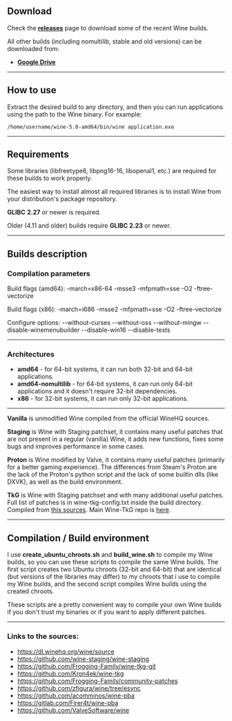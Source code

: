 ## Download

Check the [**releases**](https://github.com/Kron4ek/Wine-Builds/releases) page to download some of the recent Wine builds.

All other builds (including nomultilib, stable and old versions) can be downloaded from: 
* **[Google Drive](https://drive.google.com/drive/folders/1HkgqEEdAkCSYUCRFN64GGFTLF7H_Q5Xr)** 

---

## How to use

Extract the desired build to any directory, and then you can run applications using the path to the Wine binary. For example:

    /home/username/wine-5.0-amd64/bin/wine application.exe
    
---
    
## Requirements

Some libraries (libfreetype6, libpng16-16, libopenal1, etc.) are required for these builds to work properly.

The easiest way to install almost all required libraries is to install Wine from your distribution's package repository.

**GLIBC** **2.27** or newer is required.

Older (4.11 and older) builds require **GLIBC 2.23** or newer.

---

## Builds description

### Compilation parameters

Build flags (amd64): -march=x86-64 -msse3 -mfpmath=sse -O2 -ftree-vectorize

Build flags (x86): -march=i686 -msse2 -mfpmath=sse -O2 -ftree-vectorize

Configure options: --without-curses --without-oss --without-mingw --disable-winemenubuilder --disable-win16 --disable-tests

---

### Architectures

* **amd64** - for 64-bit systems, it can run both 32-bit and 64-bit applications.
* **amd64-nomultilib** - for 64-bit systems, it can run only 64-bit
applications and it doesn't require 32-bit dependencies.
* **x86** - for 32-bit systems, it can run only 32-bit applications.

---

**Vanilla** is unmodified Wine compiled from the official WineHQ sources.

**Staging** is Wine with Staging patchset, it contains many useful patches 
that are not present in a regular (vanilla) Wine, it adds new functions, fixes some bugs and improves performance in some cases.

**Proton** is Wine modified by Valve, it contains many useful patches (primarily for a better gaming experience). The differences from Steam's Proton are the lack of the Proton's python script and the lack of some builtin dlls (like DXVK), as well as the build environment.

**TkG** is Wine with Staging patchset and with many additional useful patches. Full list of patches is in wine-tkg-config.txt inside the build directory. Compiled from [this sources](https://github.com/Kron4ek/wine-tkg). Main Wine-TkG repo is [here](https://github.com/Frogging-Family/wine-tkg-git).

---

## Compilation / Build environment

I use **create_ubuntu_chroots.sh** and **build_wine.sh** to compile my Wine builds, so you can use these scripts to compile the same Wine builds. The first script creates two Ubuntu chroots (32-bit and 64-bit) that are identical (but versions of the libraries may differ) to my chroots that i use to compile my Wine builds, and the second script compiles Wine builds using the created chroots.

These scripts are a pretty convenient way to compile your own Wine builds if you don't trust my binaries or if you want to apply different patches.

---

### Links to the sources:

* https://dl.winehq.org/wine/source
* https://github.com/wine-staging/wine-staging
* https://github.com/Frogging-Family/wine-tkg-git
* https://github.com/Kron4ek/wine-tkg
* https://github.com/Frogging-Family/community-patches
* https://github.com/zfigura/wine/tree/esync
* https://github.com/acomminos/wine-pba
* https://gitlab.com/Firer4t/wine-pba
* https://github.com/ValveSoftware/wine
